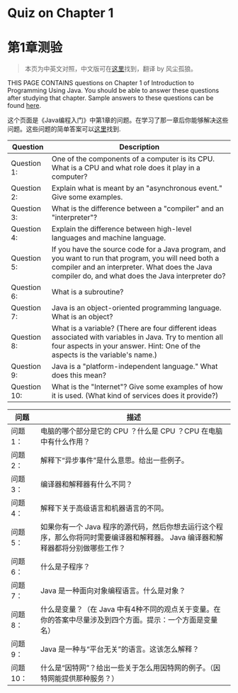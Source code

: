 # Quiz on Chapter 1
# 第1章测验

> 本页为中英文对照，中文版可在[这里](http://www.importnew.com/16837.html)找到，翻译 by 风尘孤狼。

THIS PAGE CONTAINS questions on Chapter 1 of Introduction to Programming Using Java. You should be able to answer these questions after studying that chapter. Sample answers to these questions can be found [here][1].

这个页面是《Java编程入门》中第1章的问题。在学习了那一章后你能够解决这些问题。这些问题的简单答案可以[这里][1]找到.

| Question | Description |
| ------------- | ------------- |
| Question 1:	 | One of the components of a computer is its CPU. What is a CPU and what role does it play in a computer? |
| Question 2:	 | Explain what is meant by an "asynchronous event." Give some examples. |
| Question 3:	 | What is the difference between a "compiler" and an "interpreter"? |
| Question 4:	 | Explain the difference between high-level languages and machine language. |
| Question 5:	 | If you have the source code for a Java program, and you want to run that program, you will need both a compiler and an interpreter. What does the Java compiler do, and what does the Java interpreter do? |
| Question 6:	 | What is a subroutine? |
| Question 7:	 | Java is an object-oriented programming language. What is an object? |
| Question 8:	 | What is a variable? (There are four different ideas associated with variables in Java. Try to mention all four aspects in your answer. Hint: One of the aspects is the variable's name.) |
| Question 9:	 | Java is a "platform-independent language." What does this mean? |
| Question 10: | What is the "Internet"? Give some examples of how it is used. (What kind of services does it provide?) |

| 问题 | 描述 |
| ------------- | ------------- |
| 问题 1： | 电脑的哪个部分是它的 CPU ？什么是 CPU ？CPU 在电脑中有什么作用？ |
| 问题 2： | 解释下“异步事件”是什么意思。给出一些例子。 |
| 问题 3： | 编译器和解释器有什么不同？ |
| 问题 4： | 解释下关于高级语言和机器语言的不同。 |
| 问题 5： | 如果你有一个 Java 程序的源代码，然后你想去运行这个程序，那么你将同时需要编译器和解释器。 Java 编译器和解释器都将分别做哪些工作？ |
| 问题 6： | 什么是子程序？ |
| 问题 7： | Java 是一种面向对象编程语言。什么是对象？ |
| 问题 8： | 什么是变量？（在 Java 中有4种不同的观点关于变量。在你的答案中尽量涉及到四个方面。提示：一个方面是变量名） |
| 问题 9： | Java 是一种与“平台无关”的语言。这该怎么解释？ |
| 问题 10： |什么是“因特网”？给出一些关于怎么用因特网的例子。（因特网能提供那种服务？）|


[1]:./quiz-answers.md